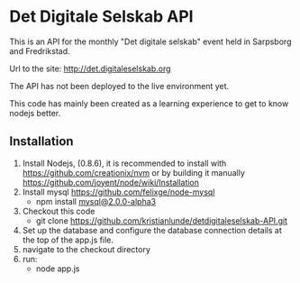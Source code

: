 Det Digitale Selskab API
========================

This is an API for the monthly "Det digitale selskab" event held in Sarpsborg and Fredrikstad. 

Url to the site: http://det.digitaleselskab.org

The API has not been deployed to the live environment yet.

This code has mainly been created as a learning experience to get to know nodejs better.

Installation
------------

1. Install Nodejs, (0.8.6), it is recommended to install with https://github.com/creationix/nvm or by building it manually https://github.com/joyent/node/wiki/Installation
2. Install mysql https://github.com/felixge/node-mysql
	- npm install mysql@2.0.0-alpha3
3. Checkout this code 
	- git clone https://github.com/kristianlunde/detdigitaleselskab-API.git
4. Set up the database and configure the database connection details at the top of the app.js file.
5. navigate to the checkout directory
6. run: 
	- node app.js

